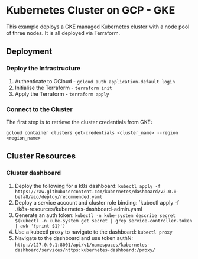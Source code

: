 # Kubernetes Cluster on GCP - GKE

This example deploys a GKE managed Kubernetes cluster with a node pool of three nodes. It is all deployed via Terraform.

## Deployment

### Deploy the Infrastructure

1. Authenticate to GCloud - `gcloud auth application-default login`
2. Initialise the Terraform - `terraform init`
3. Apply the Terraform - `terraform apply`

### Connect to the Cluster

The first step is to retrieve the cluster credentials from GKE:

`gcloud container clusters get-credentials <cluster_name> --region <region_name>`

## Cluster Resources

### Cluster dashboard

1. Deploy the following for a k8s dashboard: `kubectl apply -f https://raw.githubusercontent.com/kubernetes/dashboard/v2.0.0-beta8/aio/deploy/recommended.yaml`
2. Deploy a service account and cluster role binding: `kubectl apply -f ./k8s-resources/kubernetes-dashboard-admin.yaml
3. Generate an auth token: `kubectl -n kube-system describe secret $(kubectl -n kube-system get secret | grep service-controller-token | awk '{print $1}')`
4. Use a kubectl proxy to navigate to the dashboard: `kubectl proxy`
5. Navigate to the dashboard and use token authN: `http://127.0.0.1:8001/api/v1/namespaces/kubernetes-dashboard/services/https:kubernetes-dashboard:/proxy/`
